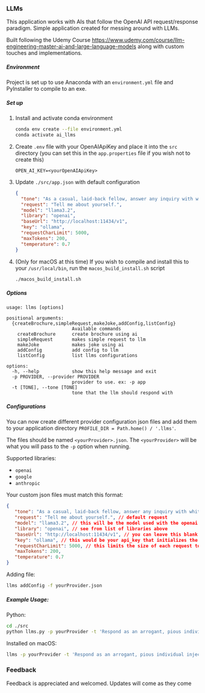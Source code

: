 ### LLMs

This application works with AIs that follow the OpenAI API request/response paradigm. Simple application created for messing around with LLMs.

Built following the Udemy Course https://www.udemy.com/course/llm-engineering-master-ai-and-large-language-models along with custom touches and implementations. 

##### Environment

Project is set up to use Anaconda with an `environment.yml` file and PyInstaller to compile to an exe.

##### Set up

1. Install and activate conda environment
    ```bash
   conda env create --file environment.yml
   conda activate ai_llms
   ```
2. Create `.env` file with your OpenAIApiKey and place it into the `src` directory (you can set this in the `app.properties` file if you wish not to create this)
   ```text
   OPEN_AI_KEY=<yourOpenAIApiKey>
   ```
3. Update `./src/app.json` with default configuration
   ```json
   {
     "tone": "As a casual, laid-back fellow, answer any inquiry with whit and an aura of charm.",
     "request": "Tell me about yourself.",
     "model": "llama3.2",
     "library": "openai",
     "baseUrl": "http://localhost:11434/v1",
     "key": "ollama",
     "requestCharLimit": 5000,
     "maxTokens": 200,
     "temperature": 0.7
   }
   ```
4. (Only for macOS at this time) If you wish to compile and install this to your `/usr/local/bin`, run the `macos_build_install.sh` script
   ```bash
   ./macos_build_install.sh
   ```

##### Options
```
usage: llms [options]

positional arguments:
  {createBrochure,simpleRequest,makeJoke,addConfig,listConfig}
                        Available commands
    createBrochure      create brochure using ai
    simpleRequest       makes simple request to llm
    makeJoke            makes joke using ai
    addConfig           add config to llm
    listConfig          list llms configurations

options:
  -h, --help            show this help message and exit
  -p PROVIDER, --provider PROVIDER
                        provider to use. ex: -p app
  -t [TONE], --tone [TONE]
                        tone that the llm should respond with
```

##### Configurations

You can now create different provider configuration json files and add them to your application directory `PROFILE_DIR = Path.home() / '.llms'`.

The files should be named `<yourProvider>.json`. The `<yourProvider>` will be what you will pass to the `-p` option when running.

Supported libraries:
   * `openai`
   * `google`
   * `anthropic`

Your custom json files must match this format:

```json
{
   "tone": "As a casual, laid-back fellow, answer any inquiry with whit and an aura of charm.", // default tone that the llm should respond with
   "request": "Tell me about yourself.", // default request
   "model": "llama3.2", // this will be the model used with the openai library
   "library": "openai", // see from list of libraries above
   "baseUrl": "http://localhost:11434/v1", // you can leave this blank if you wish to call out to OpenAI directly
   "key": "ollama", // this would be your api_key that initializes the openai library
   "requestCharLimit": 5000, // this limits the size of each request to the llm to reduce cost. detault in the code is 100000
   "maxTokens": 200,
   "temperature": 0.7
}
```

Adding file:

```bash
llms addConfig -f yourProvider.json
```

##### Example Usage:

Python:
```bash
cd ./src
python llms.py -p yourProvider -t 'Respond as an arrogant, pious individual injecting your beliefs into any and all response details.' createBrochure --url https://linkedin.com
```

Installed on macOS:
```bash
llms -p yourProvider -t 'Respond as an arrogant, pious individual injecting your beliefs into any and all response details.' createBrochure --url https://linkedin.com
```

### Feedback

Feedback is appreciated and welcomed. Updates will come as they come
